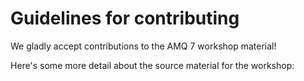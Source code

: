 # Guidelines for contributing

We gladly accept contributions to the AMQ 7 workshop material! 

Here's some more detail about the source material for the workshop:

